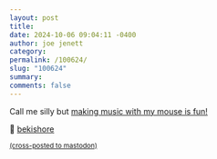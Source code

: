 ```yaml
---
layout: post
title: 
date: 2024-10-06 09:04:11 -0400
author: joe jenett
category: 
permalink: /100624/
slug: "100624"
summary: 
comments: false
---
```

Call me silly but [making music with my mouse is fun!](https://noise.jake.fun/)

🎩 [bekishore](https://pinboard.in/u:bekishore)



<a href="https://brid.gy/publish/mastodon"><small>(cross-posted to mastodon)</small></a>